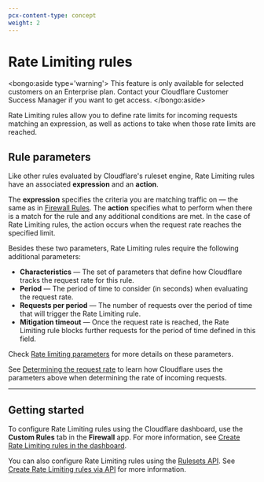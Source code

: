 ```yaml
---
pcx-content-type: concept
weight: 2
---
```


# Rate Limiting rules

<bongo:aside type='warning'>
This feature is only available for selected customers on an Enterprise plan. Contact your Cloudflare Customer Success Manager if you want to get access.
</bongo:aside>

Rate Limiting rules allow you to define rate limits for incoming requests matching an expression, as well as actions to take when those rate limits are reached.

## Rule parameters

Like other rules evaluated by Cloudflare's ruleset engine, Rate Limiting rules have an associated **expression** and an **action**.

The **expression** specifies the criteria you are matching traffic on — the same as in [Firewall Rules](https://developers.cloudflare.com/firewall/cf-firewall-rules). The **action** specifies what to perform when there is a match for the rule and any additional conditions are met. In the case of Rate Limiting rules, the action occurs when the request rate reaches the specified limit.

Besides these two parameters, Rate Limiting rules require the following additional parameters:

- **Characteristics** — The set of parameters that define how Cloudflare tracks the request rate for this rule.
- **Period** — The period of time to consider (in seconds) when evaluating the request rate.
- **Requests per period** — The number of requests over the period of time that will trigger the Rate Limiting rule.
- **Mitigation timeout** — Once the request rate is reached, the Rate Limiting rule blocks further requests for the period of time defined in this field.

Check [Rate limiting parameters](/custom-rules/rate-limiting/parameters) for more details on these parameters.

See [Determining the request rate](/custom-rules/rate-limiting/request-rate) to learn how Cloudflare uses the parameters above when determining the rate of incoming requests.

---

## Getting started

To configure Rate Limiting rules using the Cloudflare dashboard, use the **Custom Rules** tab in the **Firewall** app. For more information, see [Create Rate Limiting rules in the dashboard](/custom-rules/rate-limiting/create-dashboard).

You can also configure Rate Limiting rules using the [Rulesets API](https://developers.cloudflare.com/ruleset-engine/rulesets-api). See [Create Rate Limiting rules via API](/custom-rules/rate-limiting/create-api) for more information.
